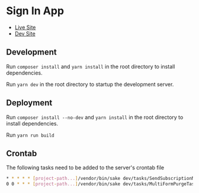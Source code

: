# Sign In App

* [Live Site](https://www.signinapp.com/)
* [Dev Site](https://signinapp.trainor.dev/)

## Development

Run `composer install` and `yarn install` in the root directory to install dependencies.

Run `yarn dev` in the root directory to startup the development server.


## Deployment

Run `composer install --no-dev` and `yarn install` in the root directory to install dependencies.

Run `yarn run build`

## Crontab

The following tasks need to be added to the server's crontab file

```sh
* * * * * [project-path...]/vendor/bin/sake dev/tasks/SendSubscriptionNotificationTask
0 0 * * * [project-path...]/vendor/bin/sake dev/tasks/MultiFormPurgeTask
```
